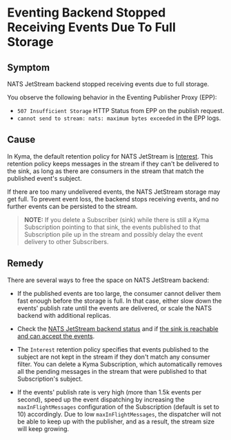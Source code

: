 # Eventing Backend Stopped Receiving Events Due To Full Storage

## Symptom

NATS JetStream backend stopped receiving events due to full storage.

You observe the following behavior in the Eventing Publisher Proxy (EPP):

- `507 Insufficient Storage` HTTP Status from EPP on the publish request.
- `cannot send to stream: nats: maximum bytes exceeded` in the EPP logs.

## Cause

In Kyma, the default retention policy for NATS JetStream is [Interest](https://docs.nats.io/using-nats/developer/develop_jetstream/model_deep_dive).
This retention policy keeps messages in the stream if they can't be delivered to the sink, as long as there are consumers in the stream that match the published event's subject.

If there are too many undelivered events, the NATS JetStream storage may get full.
To prevent event loss, the backend stops receiving events, and no further events can be persisted to the stream.

> **NOTE:** If you delete a Subscriber (sink) while there is still a Kyma Subscription pointing to that sink, the events published to that Subscription pile up in the stream and possibly delay the event delivery to other Subscribers.

## Remedy

There are several ways to free the space on NATS JetStream backend:

- If the published events are too large, the consumer cannot deliver them fast enough before the storage is full.
  In that case, either slow down the events' publish rate until the events are delivered, or scale the NATS backend with additional replicas.

- Check the [NATS JetStream backend status](evnt-01-eventing-troubleshooting.md#step-6-check-nats-jetstream-status) and if [the sink is reachable and can accept the events](evnt-01-eventing-troubleshooting.md#step-5-check-if-the-subscription-sink-is-healthy).

- The `Interest` retention policy specifies that events published to the subject are not kept in the stream if they don't match any consumer filter.
  You can delete a Kyma Subscription, which automatically removes all the pending messages in the stream that were published to that Subscription's subject.

- If the events' publish rate is very high (more than 1.5k events per second), speed up the event dispatching by increasing the `maxInFlightMessages` configuration of the Subscription (default is set to 10) accordingly. Due to low `maxInFlightMessages`, the dispatcher will not be able to keep up with the publisher, and as a result, the stream size will keep growing.  
